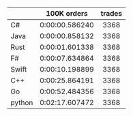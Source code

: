 ||100K orders|trades|
-|:-:|:-:|
|C#|0:00:00.586240|3368|
|Java|0:00:00.858132|3368|
|Rust|0:00:01.601338|3368|
|F#|0:00:07.634864|3368|
|Swift|0:00:10.198899|3368|
|C++|0:00:25.864191|3368|
|Go|0:00:52.484356|3368|
|python|0:02:17.607472|3368|


